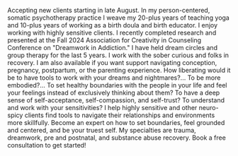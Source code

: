 Accepting new clients starting in late August. In my person-centered, somatic psychotherapy practice I weave my 20-plus years of teaching yoga and 10-plus years of working as a birth doula and birth educator. I enjoy working with highly sensitive clients. I recently completed research and presented at the Fall 2024 Association for Creativity in Counseling Conference on "Dreamwork in Addiction." I have held dream circles and group therapy for the last 5 years. I work with the sober curious and folks in recovery. I am also available if you want support navigating conception, pregnancy, postpartum, or the parenting experience.
How liberating would it be to have tools to work with your dreams and nightmares?... To be more embodied?... To set healthy boundaries with the people in your life and feel your feelings instead of exclusively thinking about them? To have a deep sense of self-acceptance, self-compassion, and self-trust? To understand and work with your sensitivities?
I help highly sensitive and other neuro-spicy clients find tools to navigate their relationships and environments more skillfully. Become an expert on how to set boundaries, feel grounded and centered, and be your truest self. My specialties are trauma, dreamwork, pre and postnatal, and substance abuse recovery. Book a free consultation to get started!